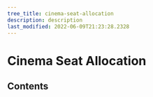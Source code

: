 ```yaml
---
tree_title: cinema-seat-allocation
description: description
last_modified: 2022-06-09T21:23:28.2328
---
```


# Cinema Seat Allocation

## Contents
